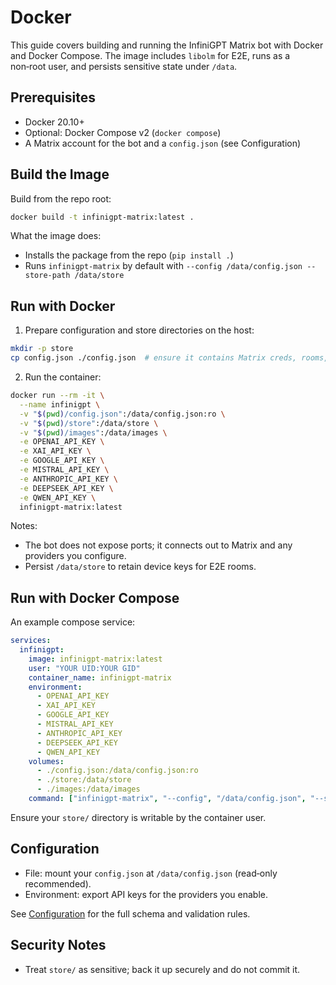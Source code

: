 # Docker

This guide covers building and running the InfiniGPT Matrix bot with Docker and Docker Compose. The image includes `libolm` for E2E, runs as a non‑root user, and persists sensitive state under `/data`.

## Prerequisites

- Docker 20.10+
- Optional: Docker Compose v2 (`docker compose`)
- A Matrix account for the bot and a `config.json` (see Configuration)

## Build the Image

Build from the repo root:

```bash
docker build -t infinigpt-matrix:latest .
```

What the image does:

- Installs the package from the repo (`pip install .`)
- Runs `infinigpt-matrix` by default with `--config /data/config.json --store-path /data/store`

## Run with Docker

1) Prepare configuration and store directories on the host:

```bash
mkdir -p store
cp config.json ./config.json  # ensure it contains Matrix creds, rooms, models
```

2) Run the container:

```bash
docker run --rm -it \
  --name infinigpt \
  -v "$(pwd)/config.json":/data/config.json:ro \
  -v "$(pwd)/store":/data/store \
  -v "$(pwd)/images":/data/images \
  -e OPENAI_API_KEY \
  -e XAI_API_KEY \
  -e GOOGLE_API_KEY \
  -e MISTRAL_API_KEY \
  -e ANTHROPIC_API_KEY \
  -e DEEPSEEK_API_KEY \
  -e QWEN_API_KEY \
  infinigpt-matrix:latest
```

Notes:

- The bot does not expose ports; it connects out to Matrix and any providers you configure.
- Persist `/data/store` to retain device keys for E2E rooms.

## Run with Docker Compose

An example compose service:

```yaml
services:
  infinigpt:
    image: infinigpt-matrix:latest
    user: "YOUR UID:YOUR GID"
    container_name: infinigpt-matrix
    environment:
      - OPENAI_API_KEY
      - XAI_API_KEY
      - GOOGLE_API_KEY
      - MISTRAL_API_KEY
      - ANTHROPIC_API_KEY
      - DEEPSEEK_API_KEY
      - QWEN_API_KEY
    volumes:
      - ./config.json:/data/config.json:ro
      - ./store:/data/store
      - ./images:/data/images
    command: ["infinigpt-matrix", "--config", "/data/config.json", "--store-path", "/data/store", "--log-level", "INFO"]
```

Ensure your `store/` directory is writable by the container user.

## Configuration

- File: mount your `config.json` at `/data/config.json` (read‑only recommended).
- Environment: export API keys for the providers you enable.

See [Configuration](configuration.md) for the full schema and validation rules.

## Security Notes

- Treat `store/` as sensitive; back it up securely and do not commit it.

